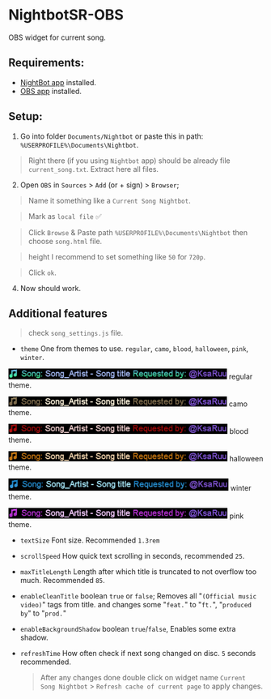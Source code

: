 # NightbotSR-OBS
 OBS widget for current song.


## Requirements:
  - [NightBot app](https://docs.nightbot.tv/app) installed.
  - [OBS app](https://obsproject.com/download) installed.

## Setup: 
1. Go into folder `Documents/Nightbot` or paste this in path: `%USERPROFILE%\Documents\Nightbot`.
  > Right there (if you using `Nightbot` app) should be already file `current_song.txt`.
  > Extract here all files.
2. Open `OBS` in `Sources` > `Add` (or + sign) > `Browser`;
  > Name it something like a `Current Song Nightbot`.

  > Mark as `local file` ✅

  > Click `Browse` & Paste path `%USERPROFILE%\Documents\Nightbot` then choose `song.html` file.

  > height I recommend to set something like `50` for `720p`.

  > Click `ok`.
4. Now should work.

## Additional features
  > check `song_settings.js` file.

- `theme` One from themes to use. `regular`, `camo`, `blood`, `halloween`, `pink`, `winter`.

![Regular](screenshots/theme_regular.png) regular theme.

![Camo theme](screenshots/theme_camo.png) camo theme.

![Blood theme](screenshots/theme_blood.png) blood theme.

![Halloween theme](screenshots/theme_halloween.png) halloween theme.

![Winter theme](screenshots/theme_winter.png) winter theme.

![Pink theme](screenshots/theme_pink.png) pink theme.
- `textSize` Font size. Recommended `1.3rem`
- `scrollSpeed` How quick text scrolling in seconds, recommended `25`.
- `maxTitleLength` Length after which title is truncated to not overflow too much. Recommended `85`.
- `enableCleanTitle` boolean `true` or `false`; Removes all "`(Official music video)`" tags from title.
and changes some "`feat.`" to "`ft.`", "`produced by`" to "`prod.`"
- `enableBackgroundShadow` boolean `true`/`false`, Enables some extra shadow.
- `refreshTime` How often check if next song changed on disc. `5` seconds recommended.

  > After any changes done double click on widget name `Current Song Nightbot` > `Refresh cache of current page` to apply changes.
